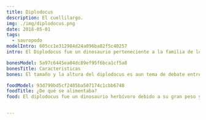 ```yaml
---
title: Diplodocus
description: El cuellilargo.
img: ./img/diplodocus.png
date: 2018-05-01
tags:
  - sauropodo
modelIntro: 605cc1e312984d24a096ba82f5c40257
intro: El Diplodocus fue un dinosaurio perteneciente a la familia de los saurópodos diplodócidos que habitó la tierra en el periodo jurásico superior entre 155 y 145 millones de años atrás aproximadamente en el territorio que hoy conocemos como Norteamérica su nombre significa (“doble viga”). Fue un dinosaurio cuadrúpedo de gran envergadura su rasgo más característico era su largo cuello el cual podía llegar a medir hasta 6,5 metros, este cuello no podía girarlo ni mucho cerca del suelo ni muy alto ya que el mismo mantenía una posición inclinada de alrededor 30 grados de su eje horizontal, el mismo estaba compuesto por 15 vertebras, el cráneo del diplodocus era pequeño y estrecho con las fosas nasales ubicadas arriba del hocico y dientes en forma de clavijas, los investigadores estiman que su peso rondaba las 16 toneladas, aunque investigaciones recientes ubican el peso del diplodocus entre 25 y 30 toneladas. Otro rasgo característico de este animal era su larga cola en forma de látigo la cual se cree que era utilizada para defenderse ante ataques de depredadores.

bonesModel: 5a97c6445ea04dc89ef95f6bca1cf5a8
bonesTitle: Caracteristicas
bones: El tamaño y la altura del diplodocus es aun tema de debate entre la comunidad científica ya que no se han podido encontrar restos completos de esta especie, algunos investigadores ubican su tamaño en 25 metros de largo otro grupo de investigadores estima que llego a medir 32,5 metros de largo e investigadores como David Gillete estima que este dinosaurio pudo llegar a alcanzar hasta 52 metros de largo lo que lo ubicaría como el animal terrestre más grande que jamás haya habitado el planeta tierra, en cuanto a su altura los investigadores si concuerdan que rondaba los 4 metros de alto.

foodModel: 93d799bd5cf2485ba507174c1cbb6748
foodTitle: ¿De qué se alimentaba?
food: El diplodocus fue un dinosaurio herbívoro debido a su gran peso y tamaño requería de grandes cantidades de alimentos, su dieta estaba compuesta en arbustos de mediano tamaño ya que no podía alzar mucho su cuello hacia arriba ni inclinarlo mucho cerca del suelo, entre estos arbustos podemos mencionar los helechos y la cola de caballo.


---
```



```
